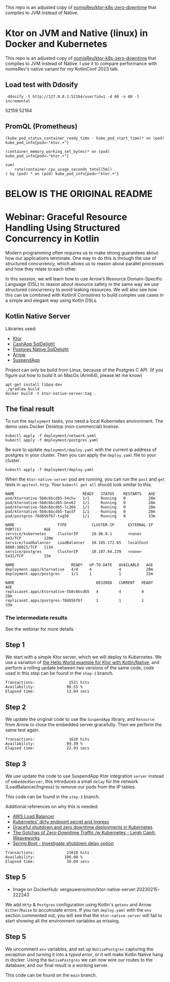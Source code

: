 This repo is an adjusted copy of [nomisRev/ktor-k8s-zero-downtime](https://github.com/nomisRev/ktor-k8s-zero-downtime) that compiles to JVM instead of Native.

# Ktor on JVM and Native (linux) in Docker and Kubernetes
This repo is an adjusted copy of [nomisRev/ktor-k8s-zero-downtime](https://github.com/nomisRev/ktor-k8s-zero-downtime) that compiles to JVM instead of Native.
I use it to compare performance with nomisRev's native variant for my KotlinConf 2023 talk.

## Load test with Ddosify
```
 ddosify -t http://127.0.0.1:52164/user?id=1 -d 60 -n 60 -l incremental
 ```
52159
52164

## PromQL (Prometheus)

```
(kube_pod_status_container_ready_time - kube_pod_start_time)* on (pod) kube_pod_info{pod=~"ktor.+"}
```
```
(container_memory_working_set_bytes)* on (pod) kube_pod_info{pod=~"ktor.+"}
```

```
sum(
    rate(container_cpu_usage_seconds_total[5m])
) by (pod) * on (pod) kube_pod_info{pod=~"ktor.+"}
```

# BELOW IS THE ORIGINAL README
# Webinar: Graceful Resource Handling Using Structured Concurrency in Kotlin

Modern programming often requires us to make strong guarantees about how our applications terminate. One way to do this is through the use of structured concurrency, which allows us to reason about parallel processes and how they relate to each other.

In this session, we will learn how to use Arrow’s Resource Domain-Specific Language (DSL) to reason about resource safety in the same way we use structured concurrency to avoid leaking resources. We will also see how this can be combined with KotlinX Coroutines to build complex use cases in a simple and elegant way using Kotlin DSLs.

## Kotlin Native Server

Libraries used:
 - [Ktor](https://ktor.io)
 - [CashApp SqlDelight](https://github.com/cashapp/sqldelight)
 - [Postgres Native SqlDelight](https://github.com/hfhbd/postgres-native-sqldelight)
 - [Arrow](https://arrow-kt.io)
 - [SuspendApp](https://github.com/arrow-kt/suspendapp)

Project can only be build from Linux, because of the Postgres C API. (If you figure out how to build it on MacOs (Arm64), please let me know)

```text
apt-get install libpq-dev
./gradlew build
docker build -t ktor-native-server:tag .
```

## The final result

To run the `deployment` tasks, you need a local Kubernetes environment. The demo uses Docker Desktop (non-commercial) license.

```text
kubectl apply -f deployment/network.yaml
kubectl apply -f deployment/postgres.yaml
```

Be sure to update `deployment/deploy.yaml` with the current ip address of postgres in your cluster.
Then you can apply the `deploy.yaml` file to your cluster.

```text
kubectl apply -f deployment/deploy.yaml
```

When the `ktor-native-server` pod are running, you can run the `post` and `get` tests in `apitest.http`.
Your `kubectl get all` should look similar to this.

```text
NAME                              READY   STATUS    RESTARTS   AGE
pod/ktornative-5b8c6bcdb5-54chv   1/1     Running   0          28m
pod/ktornative-5b8c6bcdb5-bnx62   1/1     Running   0          28m
pod/ktornative-5b8c6bcdb5-lc26b   1/1     Running   0          28m
pod/ktornative-5b8c6bcdb5-tqcdf   1/1     Running   0          28m
pod/postgres-78d65bf67-txg5b      1/1     Running   0          33m

NAME                   TYPE           CLUSTER-IP      EXTERNAL-IP   PORT(S)          AGE
service/kubernetes     ClusterIP      10.96.0.1       <none>        443/TCP          120m
service/loadbalancer   LoadBalancer   10.105.172.85   localhost     8080:30821/TCP   115m
service/postgres       ClusterIP      10.107.64.239   <none>        5432/TCP         33m

NAME                         READY   UP-TO-DATE   AVAILABLE   AGE
deployment.apps/ktornative   4/4     4            4           28m
deployment.apps/postgres     1/1     1            1           33m

NAME                                    DESIRED   CURRENT   READY   AGE
replicaset.apps/ktornative-5b8c6bcdb5   4         4         4       28m
replicaset.apps/postgres-78d65bf67      1         1         1       33m
```

### The intermediate results

See the webinar for more details.

## Step 1

We start with a simple Ktor server, which we will deploy to Kubernetes.
We use a variation of [the Hello World example for Ktor with Kotlin/Native](https://github.com/ktorio/ktor-documentation/tree/2.2.3/codeSnippets/snippets/embedded-server-native ), and perform a rolling update between two versions of the same code, code used in this step can be found in the `step-1` branch.

```text
Transactions:		        2521 hits
Availability:		       98.55 %
Elapsed time:		       12.04 secs
```

## Step 2
We update the original code to use the `SuspendApp` library, and `Resource` from Arrow to close the embedded server gracefully.
Then we perform the same test again.

```text
Transactions:		        1620 hits
Availability:		       99.39 %
Elapsed time:		       22.93 secs
```

## Step 3
We use update the code to use SuspendApp Ktor integration `server` instead of `embeddedServer`,
this introduces a small `delay` for the network (LoadBalancer/Ingress) to remove our pods from the IP tables.

This code can be found in the `step-3` branch.

Additional references on why this is needed:
 - [AWS Load Balancer](https://github.com/kubernetes-sigs/aws-load-balancer-controller/issues/1719#issuecomment-1122271908)
 - [Kubernetes' dirty endpoint secret and Ingress](https://philpearl.github.io/post/k8s_ingress/)
 - [Graceful shutdown and zero downtime deployments in Kubernetes](https://learnk8s.io/graceful-shutdown)
 - [The Gotchas of Zero-Downtime Traffic /w Kubernetes - Leigh Capili, Weaveworks](https://www.youtube.com/watch?v=0o5C12kzEDI)
 - [Spring Boot - Investigate shutdown delay option](https://github.com/spring-projects/spring-boot/issues/20995)

```text
Transactions:		       21618 hits
Availability:		      100.00 %
Elapsed time:		       38.04 secs
```

## Step 5

- Image on DockerHub: vergauwensimon/ktor-native-server:20230215-222243

We add `Http` & `Postgres` configuration using Kotlin's `getenv` and Arrow `Either`/`Raise` to accumulate errors.
If you run `deploy.yaml` with the `env` section commented out,
you will see that the `ktor-native-server` will fail to start showing all the environment variables as missing.

## Step 5

We uncomment `env` variables, and set up `NativePostgres` capturing the exception and turning it into a _typed error_, or it will make Kotlin Native hang in docker.
Using the `NativePostgres` we can now wire our routes to the database, and our final result is a working server.

This code can be found on the `main` branch.
